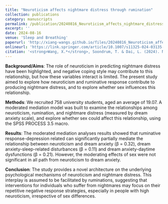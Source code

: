 ```yaml
---
title: "Neuroticism affects nightmare distress through rumination"
collection: publications
category: manuscripts
permalink: /publication/20240816_Neuroticism_affects_nightmare_distress_through_rumination
excerpt: ''
date: 2024-08-16
venue: 'Sleep and Breathing'
paperurl: 'http://xiang-wangs.github.io/files/20240816_Neuroticism_affects_nightmare_distress_through_rumination.pdf'
onlineurl: 'https://link.springer.com/article/10.1007/s11325-024-03135-9  '  
citation: '<strong>Wang, X.*</strong>, Soondrum, T. & Dai, L. (2024). Neuroticism affects nightmare distress through rumination. <i>Sleep and Breathing</i>. 28(6):2629-2637.'
---
```


<strong>Background/Aims</strong>: The role of neuroticism in predicting nightmare distress have been highlighted, and negative coping style may contribute to this relationship, but how these variables interact is limited. The present study aimed to explore how neuroticism and ruminative response contribute to producing nightmare distress, and to explore whether sex influences this relationship. 

<strong>Methods</strong>: We recruited 758 university students, aged an average of 19.07. A moderated mediation model was built to examine the relationships among neuroticism, rumination, and nightmare distress (measured by dream anxiety scale), and explore whether sex could affect this relationship, using the SPSS PROCESS 3.5 macro. 

<strong>Results</strong>: The moderated mediation analyses results showed that ruminative response-depression related can significantly partially mediate the relationship between neuroticism and dream anxiety (β = 0.32), dream anxiety-sleep-related disturbances (β = 0.11) and dream anxiety-daytime dysfunctions (β = 0.21). However, the moderating effects of sex were not significant in all path from neuroticism to dream anxiety. 

<strong>Conclusion</strong>: The study provides a novel architecture on the underlying psychological mechanisms of neuroticism and nightmare distress. This interplay is assumed to be facilitated by ruminations, suggesting that interventions for individuals who suffer from nightmares may focus on their repetitive negative response strategies, especially in people with high neuroticism, irrespective of sex differences.
